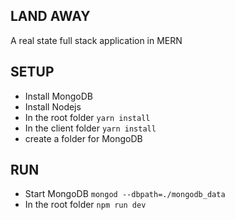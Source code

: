 ## LAND AWAY

 A real state full stack application in MERN


 ## SETUP

* Install MongoDB
* Install Nodejs
* In the root folder `yarn install`
* In the client folder `yarn install`
* create a folder for MongoDB

## RUN
* Start MongoDB `mongod --dbpath=./mongodb_data`
* In the root folder `npm run dev`
